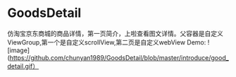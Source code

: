 # GoodsDetail
仿淘宝京东商城的商品详情，第一页简介，上啦查看图文详情。父容器是自定义ViewGroup,第一个是自定义scrollView,第二页是自定义webView
Demo:
![image](https://github.com/chunyan1989/GoodsDetail/blob/master/introduce/good_detail.gif）  
